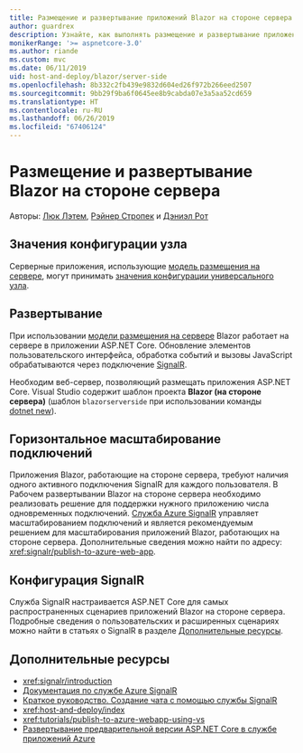 ```yaml
---
title: Размещение и развертывание приложений Blazor на стороне сервера с помощью ASP.NET Core
author: guardrex
description: Узнайте, как выполнять размещение и развертывание приложения Blazor на стороне сервера с помощью ASP.NET Core.
monikerRange: '>= aspnetcore-3.0'
ms.author: riande
ms.custom: mvc
ms.date: 06/11/2019
uid: host-and-deploy/blazor/server-side
ms.openlocfilehash: 8b332c2fb439e9832d604ed26f972b266eed2507
ms.sourcegitcommit: 9bb29f9ba6f0645ee8b9cabda07e3a5aa52cd659
ms.translationtype: HT
ms.contentlocale: ru-RU
ms.lasthandoff: 06/26/2019
ms.locfileid: "67406124"
---
```

# <a name="host-and-deploy-blazor-server-side"></a>Размещение и развертывание Blazor на стороне сервера

Авторы: [Люк Лэтем](https://github.com/guardrex), [Рэйнер Стропек](https://www.timecockpit.com) и [Дэниэл Рот](https://github.com/danroth27)

## <a name="host-configuration-values"></a>Значения конфигурации узла

Серверные приложения, использующие [модель размещения на сервере](xref:blazor/hosting-models#server-side), могут принимать [значения конфигурации универсального узла](xref:fundamentals/host/generic-host#host-configuration).

## <a name="deployment"></a>Развертывание

При использовании [модели размещения на сервере](xref:blazor/hosting-models#server-side) Blazor работает на сервере в приложении ASP.NET Core. Обновление элементов пользовательского интерфейса, обработка событий и вызовы JavaScript обрабатываются через подключение [SignalR](xref:signalr/introduction).

Необходим веб-сервер, позволяющий размещать приложения ASP.NET Core. Visual Studio содержит шаблон проекта **Blazor (на стороне сервера)** (шаблон `blazorserverside` при использовании команды [dotnet new](/dotnet/core/tools/dotnet-new)).

## <a name="connection-scale-out"></a>Горизонтальное масштабирование подключений

Приложения Blazor, работающие на стороне сервера, требуют наличия одного активного подключения SignalR для каждого пользователя. В Рабочем развертывании Blazor на стороне сервера необходимо реализовать решение для поддержки нужного приложению числа одновременных подключений. [Служба Azure SignalR](/azure/azure-signalr/) управляет масштабированием подключений и является рекомендуемым решением для масштабирования приложений Blazor, работающих на стороне сервера. Дополнительные сведения можно найти по адресу: <xref:signalr/publish-to-azure-web-app>.

## <a name="signalr-configuration"></a>Конфигурация SignalR

Служба SignalR настраивается ASP.NET Core для самых распространенных сценариев приложений Blazor на стороне сервера. Подробные сведения о пользовательских и расширенных сценариях можно найти в статьях о SignalR в разделе [Дополнительные ресурсы](#additional-resources).

## <a name="additional-resources"></a>Дополнительные ресурсы

* <xref:signalr/introduction>
* [Документация по службе Azure SignalR](/azure/azure-signalr/)
* [Краткое руководство. Создание чата с помощью службы SignalR](/azure/azure-signalr/signalr-quickstart-dotnet-core)
* <xref:host-and-deploy/index>
* <xref:tutorials/publish-to-azure-webapp-using-vs>
* [Развертывание предварительной версии ASP.NET Core в службе приложений Azure](xref:host-and-deploy/azure-apps/index#deploy-aspnet-core-preview-release-to-azure-app-service)
